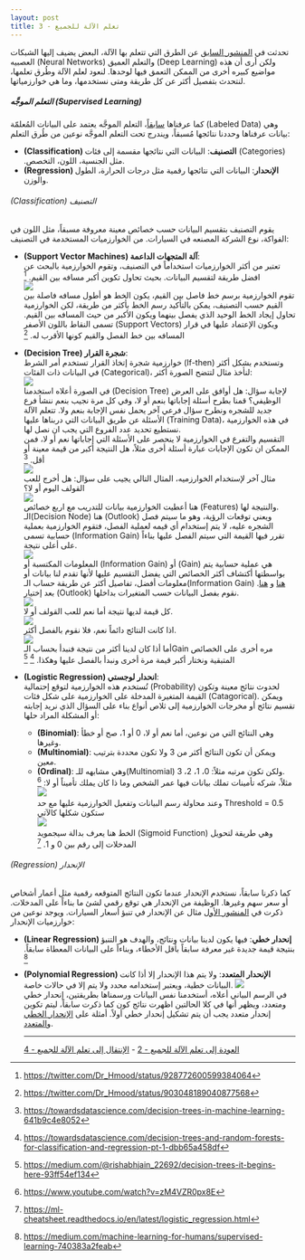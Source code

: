 ```yaml
---  
layout: post
title: تعلم الآلة للجميع - 3
---  
```


تحدثت في [المنشور السابق](https://alioh.github.io/Machine-Learning-for-Everyone-2/) عن الطرق التي تتعلم بها الآلة، البعض يضيف إليها الشبكات العصبيه (Neural Networks) والتعلم العميق (Deep Learning) ولكن أرى أن هذه مواضيع كبيره أخرى من الممكن التعمق فيها لوحدها. لنعود لعلم الآلة وطُرق تعلمها، لنتحدث بتفصيل أكثر عن كل طريقة ومتى نستخدمها، وما هي خوارزمياتها.


##### التعلم الموجَّه (Supervised Learning)  
كما عرفناها [سابقاً](https://alioh.github.io/Machine-Learning-for-Everyone-2/)، التعلم الموجَّه يعتمد على البيانات المُعلمّة (Labeled Data) وهي بيانات عرفناها وحددنا نتائجها مُسبقاً، ويندرج تحت التعلم الموجَّه نوعين من طُرق التعلم: 
* **(Classification) التصنيف**: البيانات التي نتائجها مقسمة إلى فئات (Categories) .مثل الجنسية، اللون، التخصص.
* **(Regression) الإنحدار**: البيانات التي نتائجها رقمية مثل درجات الحرارة، الطول والوزن. 
  

###### (Classification) التصنيف
يقوم التصنيف بتقسيم البيانات حسب خصائص معينة معروفة مسبقاً، مثل اللون في الفواكة، نوع الشركة المصنعه في السيارات. من الخوارزميات المستخدمة في التصنيف:  
* **(Support Vector Machines) آلة المتجهات الداعمة**:  
  تعتبر من أكثر الخوارزميات استخداماً في التصنيف، وتقوم الخوارزمية بالبحث عن افضل طريقة لتقسيم البيانات. بحيث تحاول تكوين أكبر مسافه بين القيم. [^1]  
  ![](https://alioh.github.io/images/2019-2-11/1.jpg)   
  تقوم الخوارزمية برسم خط فاصل بين القيم، يكون الخط هو أطول مسافه فاصلة بين القيم حسب التصنيف، يمكن بالتأكيد رسم الخط بأكثر من طريقة، لكن الخوارزمية تحاول إيجاد الخط الوحيد الذي يفصل بينهما ويكون الأكبر من حيث المسافه بين القيم.  تسمى النقاط باللون الأصفر (Support Vectors) ويكون الإعتماد عليها في قرار المسافه بين خط الفصل والقيم كونها الأقرب له. [^2] 


* **(Decision Tree) شجرة القرار**:  
  خوارزمية شجرة إتخاذ القرار تستخدم أمر الشرط (If-then) وتستخدم بشكل أكثر في البيانات ذات الفئات (Categorical)، لنأخذ مثال لتتضح الصورة أكثر:  
  ![](https://alioh.github.io/images/2019-2-11/2.png)  
  في الصورة أعلاه استخدمنا (Decision Tree) لإجابة سؤال: هل أوافق على العرض الوظيفي؟ قمنا بطرح أسئلة إجاباتها بنعم أو لا، وفي كل مرة نجيب بنعم ننشأ فرع جديد للشجره ونطرح سؤال فرعي آخر يحمل نفس الإجابة بنعم ولا. تتعلم الآلة الأسئلة عن طريق البيانات التي دربناها عليها (Training Data)، في هذه الخوارزمية نستطيع تحديد عدد الفروع التي يجب ان نصل لها.  
  التقسيم والتفرع في الخوارزمية لا ينحصر على الأسئلة التي إجاباتها نعم أو لا، فمن الممكن ان تكون الإجابات عبارة أسئلة أخرى مثلاً، هل النتيجة أكبر من قيمة معينة أو أقل. [^3]  
   ![](https://alioh.github.io/images/2019-2-11/11.png)  
  مثال آخر لإستخدام الخوارزميه، المثال التالي يجيب على سؤال: هل أخرج للعب القولف اليوم أو لا؟  
  ![](https://alioh.github.io/images/2019-2-11/3.png)  
  هنا أعطيت الخوارزمية بيانات للتدريب مع اربع خصائص (Features) والنتيجة لها.  
  الـ(Decision Node) هنا (Outlook) ويعني توقعات الرؤية، وهو ما سيتم فصل الشجره عليه، لا يتم إستخدام أي قيمه لعملية الفصل، فتقوم الخوارزمية بعملية حسابية تسمى (Information Gain) تقرر فيها القيمة التي سيتم الفصل عليها بناءاً على أعلى نتيجة.  
  ![](https://alioh.github.io/images/2019-2-11/4.png)  
  المعلومات المكتسبة أو (Information Gain) أو (Gain) هي عملية حسابية يتم بواسطتها أكتشاف أكثر الخصائص التي يفضل التقسيم عليها لأنها تقدم لنا بيانات أو معلومات أفضل، تفاصيل أكثر عن طريقة حساب الـ(Information Gain) [هنا](https://www.saedsayad.com/decision_tree.htm) و [هنا](https://medium.com/machine-learning-101/chapter-3-decision-trees-theory-e7398adac567).
  بعد إختيار (Outlook) نقوم بفصل البيانات حسب المتغيرات بداخلها.   
  ![](https://alioh.github.io/images/2019-2-11/5.png)  
  كل قيمة لديها نتيجة أما نعم للعب القولف أو لا.  
  ![](https://alioh.github.io/images/2019-2-11/6.png)  
  اذا كانت النتائج دائماً نعم، فلا نقوم بالفصل أكثر.  
  ![](https://alioh.github.io/images/2019-2-11/7.png)  
  أما أذا كان لدينا أكثر من نتيجة فنبدأ بحساب الـGain مره أخرى على الخصائص المتبقية ونختار أكبر قيمة مرة أخرى ونبدأ بالفصل عليها وهكذا. [^4] [^5]   


* **(Logistic Regression) انحدار لوجستي**:  
  تُستخدم هذه الخوارزمية لتوقع إحتمالية (Probability) لحدوث نتائج معينة وتكون القيمة المتغيرة المدخلة على الخوارزمية على شكل فئات (Catagorical). ويمكن تقسيم نتائج أو مخرجات الخوارزمية إلى ثلاص أنواع بناء على السؤال الذي نريد إجابته أو المشكلة المراد حلها:
    * **(Binomial)**: وهي النتائج التي من نوعين، أما نعم أو لا، 0 أو 1، صح أو خطأ وغيرها.
    * **(Multinomial)**: ويمكن أن تكون النتائج أكثر من 3 ولا تكون محددة بترتيب معين.
    * **(Ordinal)**: وهي مشابهه للـ(Multinomial) ولكن تكون مرتبه مثلاً: 0، 1، 2، 3.  
  مثلاً، شركه تأمينات تملك بيانات فيها عمر الشخص وما ذا كان يملك تأميناً أو لا: [^6]  
  ![](https://alioh.github.io/images/2019-2-11/8.png)  
وعند محاولة رسم البيانات وتفعيل الخوارزمية عليها مع حد Threshold = 0.5 ستكون شكلها كالآتي  
  ![](https://alioh.github.io/images/2019-2-11/9.png)  
الخط هنا يعرف بدالة سيجمويد (Sigmoid Function) وهي طريقة لتحويل المدخلات إلى رقم بين 0 و 1. [^7]  


###### (Regression) الإنحدار  
كما ذكرنا سابقاً، نستخدم الإنحدار عندما تكون النتائج المتوقعه رقمية مثل أعمار أشخاص أو سعر سهم وغيرها. الوظيفة من الإنحدار هي توقع رقمي لشئ ما بناءاً على المدخلات. ذكرت في [المنشور الأول](https://alioh.github.io/Machine-Learning-for-Everyone-1/) مثال عن الإنحدار في تنبؤ أسعار السيارات. ويوجد نوعين من خوارزميات الإنحدار:  
* **(Linear Regression) إنحدار خطي**: فيها يكون لدينا بيانات ونتائج، والهدف هو التنبؤ بنتيجة قيمة جديدة غير معرفة سابقاً بأقل الأخطاء، وبناءاً على البيانات المعطاة سابقاً. [^8]
* **(Polynomial Regression) الإنحدار المتعدد**: ولا يتم هذا الإنحدار إلا أذا كانت البيانات خطية، ويعتبر إستخدامه محدد ولا يتم إلا في حالات خاصة.
![](https://alioh.github.io/images/2019-2-11/10.png)  
في الرسم البياني أعلاه، أستخدمنا نفس البيانات ورسمناها بطريقتين، إنحدار خطي ومتعدد، ويظهر أنها في كلا الحالتين اظهرت نتائج كون كما ذكرت سابقاً، ليتم تكوين إنحدار متعدد يجب أن يتم تشكيل إنحدار خطي أولاً. أمثلة على [الإنحدار الخطي](https://www.geeksforgeeks.org/linear-regression-python-implementation/) و[المتعدد](https://www.geeksforgeeks.org/python-implementation-of-polynomial-regression/).
  
  
  -----
  [العودة إلى تعلم الآلة للجميع - 2](https://alioh.github.io/Machine-Learning-for-Everyone-2/)   -   [الإنتقال إلى تعلم الآلة للجميع - 4](https://alioh.github.io/Machine-Learning-for-Everyone-4/)  
  
  

[^1]: <https://twitter.com/Dr_Hmood/status/928772600599384064>
[^2]: <https://twitter.com/Dr_Hmood/status/903048189040877568>
[^3]: <https://towardsdatascience.com/decision-trees-in-machine-learning-641b9c4e8052>
[^4]: <https://towardsdatascience.com/decision-trees-and-random-forests-for-classification-and-regression-pt-1-dbb65a458df>
[^5]: <https://medium.com/@rishabhjain_22692/decision-trees-it-begins-here-93ff54ef134>
[^6]: <https://www.youtube.com/watch?v=zM4VZR0px8E>
[^7]: <https://ml-cheatsheet.readthedocs.io/en/latest/logistic_regression.html>
[^8]: <https://medium.com/machine-learning-for-humans/supervised-learning-740383a2feab>
